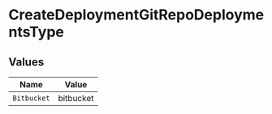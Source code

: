 # CreateDeploymentGitRepoDeploymentsType


## Values

| Name        | Value       |
| ----------- | ----------- |
| `Bitbucket` | bitbucket   |